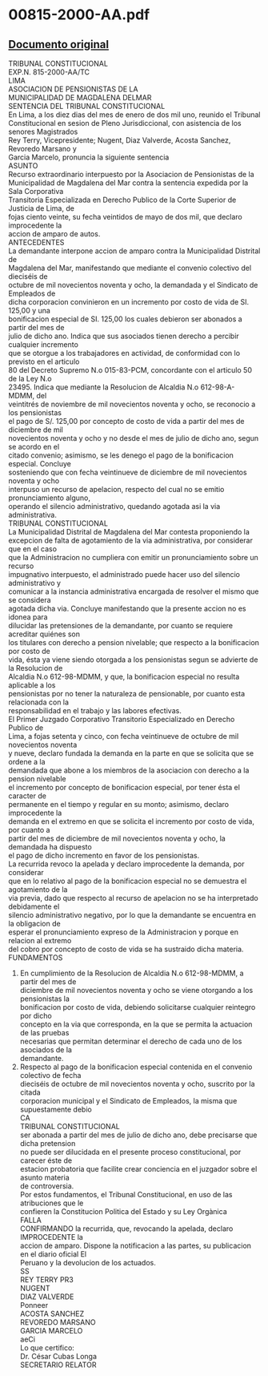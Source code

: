 
00815-2000-AA.pdf
=================
  
[Documento original](https://tc.gob.pe/jurisprudencia/2001/00815-2000-AA.pdf)  
---  
TRIBUNAL CONSTITUCIONAL  
EXP.N. 815-2000-AA/TC  
LIMA  
ASOCIACION DE PENSIONISTAS DE LA  
MUNICIPALIDAD DE MAGDALENA DELMAR  
SENTENCIA DEL TRIBUNAL CONSTITUCIONAL  
En Lima, a los diez dias del mes de enero de dos mil uno, reunido el Tribunal  
Constitucional en sesion de Pleno Jurisdiccional, con asistencia de los senores Magistrados  
Rey Terry, Vicepresidente; Nugent, Diaz Valverde, Acosta Sanchez, Revoredo Marsano y  
Garcia Marcelo, pronuncia la siguiente sentencia  
ASUNTO  
Recurso extraordinario interpuesto por la Asociacion de Pensionistas de la  
Municipalidad de Magdalena del Mar contra la sentencia expedida por la Sala Corporativa  
Transitoria Especializada en Derecho Publico de la Corte Superior de Justicia de Lima, de  
fojas ciento veinte, su fecha veintidos de mayo de dos mil, que declaro improcedente la  
accion de amparo de autos.  
ANTECEDENTES  
La demandante interpone accion de amparo contra la Municipalidad Distrital de  
Magdalena del Mar, manifestando que mediante el convenio colectivo del dieciséis de  
octubre de mil novecientos noventa y ocho, la demandada y el Sindicato de Empleados de  
dicha corporacion convinieron en un incremento por costo de vida de SI. 125,00 y una  
bonificacion especial de SI. 125,00 los cuales debieron ser abonados a partir del mes de  
julio de dicho ano. Indica que sus asociados tienen derecho a percibir cualquier incremento  
que se otorgue a los trabajadores en actividad, de conformidad con lo previsto en el articulo  
80 del Decreto Supremo N.o 015-83-PCM, concordante con el articulo 50 de la Ley N.o  
23495. Indica que mediante la Resolucion de Alcaldia N.o 612-98-A-MDMM, del  
veintitrés de noviembre de mil novecientos noventa y ocho, se reconocio a los pensionistas  
el pago de S/. 125,00 por concepto de costo de vida a partir del mes de diciembre de mil  
novecientos noventa y ocho y no desde el mes de julio de dicho ano, segun se acordo en el  
citado convenio; asimismo, se les denego el pago de la bonificacion especial. Concluye  
sosteniendo que con fecha veintinueve de diciembre de mil novecientos noventa y ocho  
interpuso un recurso de apelacion, respecto del cual no se emitio pronunciamiento alguno,  
operando el silencio administrativo, quedando agotada asi la via administrativa.  
TRIBUNAL CONSTITUCIONAL  
La Municipalidad Distrital de Magdalena del Mar contesta proponiendo la  
excepcion de falta de agotamiento de la via administrativa, por considerar que en el caso  
que la Administracion no cumpliera con emitir un pronunciamiento sobre un recurso  
impugnativo interpuesto, el administrado puede hacer uso del silencio administrativo y  
comunicar a la instancia administrativa encargada de resolver el mismo que se considera  
agotada dicha via. Concluye manifestando que la presente accion no es idonea para  
dilucidar las pretensiones de la demandante, por cuanto se requiere acreditar quiénes son  
los titulares con derecho a pension nivelable; que respecto a la bonificacion por costo de  
vida, ésta ya viene siendo otorgada a los pensionistas segun se advierte de la Resolucion de  
Alcaldia N.o 612-98-MDMM, y que, la bonificacion especial no resulta aplicable a los  
pensionistas por no tener la naturaleza de pensionable, por cuanto esta relacionada con la  
responsabilidad en el trabajo y las labores efectivas.  
El Primer Juzgado Corporativo Transitorio Especializado en Derecho Publico de  
Lima, a fojas setenta y cinco, con fecha veintinueve de octubre de mil novecientos noventa  
y nueve, declaro fundada la demanda en la parte en que se solicita que se ordene a la  
demandada que abone a los miembros de la asociacion con derecho a la pension nivelable  
el incremento por concepto de bonificacion especial, por tener ésta el caracter de  
permanente en el tiempo y regular en su monto; asimismo, declaro improcedente la  
demanda en el extremo en que se solicita el incremento por costo de vida, por cuanto a  
partir del mes de diciembre de mil novecientos noventa y ocho, la demandada ha dispuesto  
el pago de dicho incremento en favor de los pensionistas.  
La recurrida revoco la apelada y declaro improcedente la demanda, por considerar  
que en lo relativo al pago de la bonificacion especial no se demuestra el agotamiento de la  
via previa, dado que respecto al recurso de apelacion no se ha interpretado debidamente el  
silencio administrativo negativo, por lo que la demandante se encuentra en la obligacion de  
esperar el pronunciamiento expreso de la Administracion y porque en relacion al extremo  
del cobro por concepto de costo de vida se ha sustraido dicha materia.  
FUNDAMENTOS  
1. En cumplimiento de la Resolucion de Alcaldia N.o 612-98-MDMM, a partir del mes de  
diciembre de mil novecientos noventa y ocho se viene otorgando a los pensionistas la  
bonificacion por costo de vida, debiendo solicitarse cualquier reintegro por dicho  
concepto en la via que corresponda, en la que se permita la actuacion de las pruebas  
necesarias que permitan determinar el derecho de cada uno de los asociados de la  
demandante.  
2. Respecto al pago de la bonificacion especial contenida en el convenio colectivo de fecha  
dieciséis de octubre de mil novecientos noventa y ocho, suscrito por la citada  
corporacion municipal y el Sindicato de Empleados, la misma que supuestamente debio  
CA  
TRIBUNAL CONSTITUCIONAL  
ser abonada a partir del mes de julio de dicho ano, debe precisarse que dicha pretension  
no puede ser dilucidada en el presente proceso constitucional, por carecer éste de  
estacion probatoria que facilite crear conciencia en el juzgador sobre el asunto materia  
de controversia.  
Por estos fundamentos, el Tribunal Constitucional, en uso de las atribuciones que le  
confieren la Constitucion Politica del Estado y su Ley Orgànica  
FALLA  
CONFIRMANDO la recurrida, que, revocando la apelada, declaro IMPROCEDENTE la  
accion de amparo. Dispone la notificacion a las partes, su publicacion en el diario oficial El  
Peruano y la devolucion de los actuados.  
SS  
REY TERRY PR3  
NUGENT  
DIAZ VALVERDE  
Ponneer  
ACOSTA SANCHEZ  
REVOREDO MARSANO  
GARCIA MARCELO  
aeCi  
Lo que certifico:  
Dr. César Cubas Longa  
SECRETARIO RELATOR